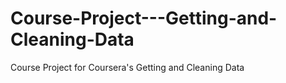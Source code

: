 # Course-Project---Getting-and-Cleaning-Data
Course Project for Coursera's Getting and Cleaning Data
